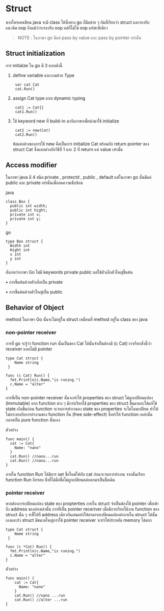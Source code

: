 # Struct 

หากใครเคยเขียน java จะมี class ให้ซึ่งทาง go ก็มีคล้าย ๆ กันที่เรียกว่า struct และรองรับแนวคิด oop ถึงแม้ว่าจะรองรับ oop แต่ก็ไม่ใช่ oop แท้ซะทีเดียว

> NOTE :  ในภาษา go  มีแต่ pass by value และ pass by pointer เท่านั้น


##  Struct initialization

การ initialze ใน go มี 3 แบบดังนี้

1. define variable และถามด้วย Type
  
        var cat Cat
        cat.Run()

2. assign Cat type แบบ dynamic typing

        cat1 := Cat{}
        cat1.Run()

3. ใช้ keyword new ที่ build-in มากับภาษาเพื่อนำมาใช้ initialize 
   
        cat2 := new(Cat)
        cat2.Run()

    ข้อแต่งต่างของการใช้ new  คือเป็นการ initialize Cat  พร้อมกับ return pointer ของ struct Cat ซึ่งแตกต่างกับวิธีที่ 1 และ 2 ที่ return แค่ value เท่านั้น

  

## Access modifier
ในภาษา java มี 4 ชนิด private , protectd , public , default แต่ในภาษา go นั้นมีแค่ public และ private เท่านั้นเพื่อลดความซับซ้อน 

java

    class Box {
      public int width;
      public int hight;
      private int x;
      private int y;
    }

go 

    type Box struct {
      Width int
      Hight int
      x int
      y int
    }

สังเกตว่าภาษา Go ไม่มี keywords private public แต่ใช้ตัวเล็กตัวใหญ่ขึ้นต้น 

• การขึ้นต้นด้วยตัวเล็กเป็น private 

• การขึ้นต้นด้วยตัวใหญ่เป็น public

## Behavior of Object

method ในภาษา Go นั้นจะไม่อยู่ใน  struct เหมือนที่ method อยู่ใน class ของ java 

### non-pointer receiver

การที่ go จะรู้ว่า function run นั้นเป็นของ Cat ได้นั้นจำเป็นต้องมี  (c Cat) เราเรียกสิ่งนี้ว่า receiver แบบไม่มี pointer 

    type Cat struct {
        Name string
     }

    func (c Cat) Run() { 
      fmt.Println(c.Name,"is runing.") 
      c.Name = "alter"
    }

การที่เป็น non-pointer receiver นั้นจะทำให้ properties ของ struct ไม่ถูกเปลียนแปลง (Immutable) หาก function ต่าง ๆ มีการเรียกใช้ properties ของ struct ขึ้นมาและได้แก้ไข้ state เกิดขึ้นก่อน function จะจบการทำงานลง state ของ properties จะไม่โดนเปลียน ทำให้ไม่กระทบกับการทำงานของ function อื่น (free side-effect) ซึ่งทำให้
function เหล่านั้นกลายเป็น pure function นั้นเอง

ตัวอย่าง 

    func main() {
      cat := Cat{
        Name: "nano"
      }
      cat.Run() //nano...run
      cat.Run() //nano...run
    }
  
ภายใน function Run ได้มีการ set ชื่อใหม่ให้กับ cat ก่อนจะจบการทำงาน จากนั้นเรียก function Run อีกรอบ สิ่งที่ได้คือชื่อไม่ถูกเปลียนแต่ออกมาเป็นชื่อเดิม

### pointer receiver

หากต้องการเปลียนแปลง state ของ propterties ภายใน struct จำเป็นต้องใช้ pointer เพื่อเข้าถึง address ของค่าเหล่านั้น การที่เป็น pointer receriver เมื่อมีการเรียกใช้งาน function  ของ struct นั้น ๆ จะชี้ไปที่ address เดียวกันเสมอทำให้สามารถเปลียนแปลงค่าภายใน struct ได้นั้นเองและถ้า struct มีขนาดใหญ่การใช้ pointer receiver จะทำให้ประหยัด memory ได้มาก

    type Cat struct {
        Name string
     }

    func (c *Cat) Run() { 
      fmt.Println(c.Name,"is runing.") 
      c.Name = "alter"
    }

ตัวอย่าง

    func main() {
        cat := Cat{
          Name: "nano"
        }
        cat.Run() //nano ...run
        cat.Run() //alter ...run
    }

